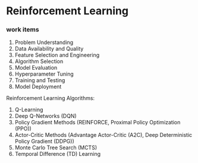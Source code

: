 # Reinforcement Learning

### work items

1. Problem Understanding
2. Data Availability and Quality
3. Feature Selection and Engineering
4. Algorithm Selection
5. Model Evaluation
6. Hyperparameter Tuning
7. Training and Testing
8. Model Deployment

Reinforcement Learning Algorithms:
1. Q-Learning
2. Deep Q-Networks (DQN)
3. Policy Gradient Methods (REINFORCE, Proximal Policy Optimization (PPO))
4. Actor-Critic Methods (Advantage Actor-Critic (A2C), Deep Deterministic Policy Gradient (DDPG))
5. Monte Carlo Tree Search (MCTS)
6. Temporal Difference (TD) Learning

